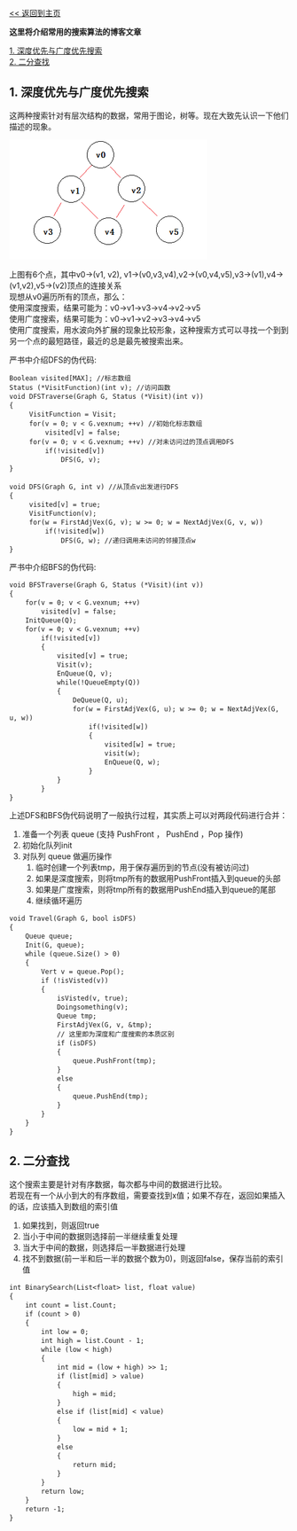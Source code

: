 [<< 返回到主页](index.md)

**这里将介绍常用的搜索算法的博客文章**  

[1. 深度优先与广度优先搜索](#1)  
[2. 二分查找](#2)  

<span id="1"></span>
## **1. 深度优先与广度优先搜索**  

这两种搜索针对有层次结构的数据，常用于图论，树等。现在大致先认识一下他们描述的现象。  

![图搜索](images/graph.png)  

上图有6个点，其中v0->(v1, v2), v1->(v0,v3,v4),v2->(v0,v4,v5),v3->(v1),v4->(v1,v2),v5->(v2)顶点的连接关系  
现想从v0遍历所有的顶点，那么：  
使用深度搜索，结果可能为：v0->v1->v3->v4->v2->v5  
使用广度搜索，结果可能为：v0->v1->v2->v3->v4->v5  
使用广度搜索，用水波向外扩展的现象比较形象，这种搜索方式可以寻找一个到到另一个点的最短路径，最近的总是最先被搜索出来。  

严书中介绍DFS的伪代码:  
```
Boolean visited[MAX]; //标志数组 
Status (*VisitFunction)(int v); //访问函数
void DFSTraverse(Graph G, Status (*Visit)(int v))
{
     VisitFunction = Visit;
     for(v = 0; v < G.vexnum; ++v) //初始化标志数组
         visited[v] = false;
     for(v = 0; v < G.vexnum; ++v) //对未访问过的顶点调用DFS
         if(!visited[v])
             DFS(G, v);
}
  
void DFS(Graph G, int v) //从顶点v出发进行DFS
{
     visited[v] = true;
     VisitFunction(v);
     for(w = FirstAdjVex(G, v); w >= 0; w = NextAdjVex(G, v, w))
         if(!visited[w])
             DFS(G, w); //递归调用未访问的邻接顶点w
} 
```

严书中介绍BFS的伪代码:  
```
void BFSTraverse(Graph G, Status (*Visit)(int v))
{
    for(v = 0; v < G.vexnum; ++v)
        visited[v] = false;   
    InitQueue(Q);
    for(v = 0; v < G.vexnum; ++v)
        if(!visited[v])
        {
            visited[v] = true;
            Visit(v);
            EnQueue(Q, v);
            while(!QueueEmpty(Q))
            {
                DeQueue(Q, u);
                for(w = FirstAdjVex(G, u); w >= 0; w = NextAdjVex(G, u, w))
                    if(!visited[w])
                    {
                        visited[w] = true;
                        visit(w);
                        EnQueue(Q, w);
                    }
            }
        }
}
```

上述DFS和BFS伪代码说明了一般执行过程，其实质上可以对两段代码进行合并：  
1. 准备一个列表 queue (支持 PushFront ， PushEnd ，Pop 操作)  
2. 初始化队列init  
3. 对队列 queue 做遍历操作
    1. 临时创建一个列表tmp，用于保存遍历到的节点(没有被访问过)  
    2. 如果是深度搜索，则将tmp所有的数据用PushFront插入到queue的头部    
    3. 如果是广度搜索，则将tmp所有的数据用PushEnd插入到queue的尾部  
    4. 继续循环遍历  

```
void Travel(Graph G, bool isDFS)
{
    Queue queue;
    Init(G, queue);
    while (queue.Size() > 0)
    {
        Vert v = queue.Pop();
        if (!isVisted(v))
        {
            isVisted(v, true);
            Doingsomething(v);
            Queue tmp;
            FirstAdjVex(G, v, &tmp);
            // 这里即为深度和广度搜索的本质区别  
            if (isDFS)
            {
                queue.PushFront(tmp);
            }
            else
            {
                queue.PushEnd(tmp);
            }
        }
    }
}
```

<span id="2"></span>
## **2. 二分查找**  
这个搜索主要是针对有序数据，每次都与中间的数据进行比较。  
若现在有一个从小到大的有序数组，需要查找到x值；如果不存在，返回如果插入的话，应该插入到数组的索引值  
1. 如果找到，则返回true  
2. 当小于中间的数据则选择前一半继续重复处理  
3. 当大于中间的数据，则选择后一半数据进行处理  
4. 找不到数据(前一半和后一半的数据个数为0)，则返回false，保存当前的索引值  

```
int BinarySearch(List<float> list, float value)
{
    int count = list.Count;
    if (count > 0)
    {
        int low = 0;
        int high = list.Count - 1;
        while (low < high)
        {
            int mid = (low + high) >> 1;
            if (list[mid] > value)
            {
                high = mid;
            }
            else if (list[mid] < value)
            {
                low = mid + 1;
            }
            else
            {
                return mid;
            }
        }
        return low;
    }
    return -1;
}
```

